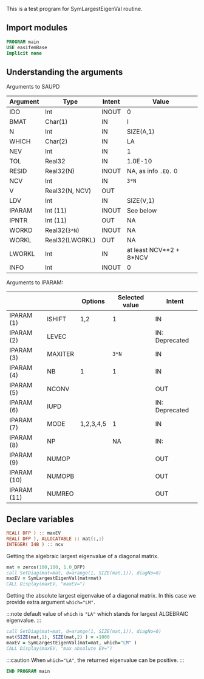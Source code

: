 This is a test program for SymLargestEigenVal routine.

## Import modules

```fortran
PROGRAM main
USE easifemBase
Implicit none
```

## Understanding the arguments

Arguments to SAUPD

| Argument | Type           | Intent | Value                   |
| -------- | -------------- | ------ | ----------------------- |
| IDO      | Int            | INOUT  | 0                       |
| BMAT     | Char(1)        | IN     | I                       |
| N        | Int            | IN     | SIZE(A,1)               |
| WHICH    | Char(2)        | IN     | LA                      |
| NEV      | Int            | IN     | 1                       |
| TOL      | Real32         | IN     | 1.0E-10                 |
| RESID    | Real32(N)      | INOUT  | NA, as info `.EQ.` 0    |
| NCV      | Int            | IN     | `3*N`                   |
| V        | Real32(N, NCV) | OUT    |                         |
| LDV      | Int            | IN     | SIZE(V,1)               |
| IPARAM   | Int (11)       | INOUT  | See below               |
| IPNTR    | Int (11)       | OUT    | NA                      |
| WORKD    | Real32(`3*N`)  | INOUT  | NA                      |
| WORKL    | Real32(LWORKL) | OUT    | NA                      |
| LWORKL   | Int            | IN     | at least NCV**2 + 8*NCV |
| INFO     | Int            | INOUT  | 0                       |

Arguments to IPARAM:

|             |         | Options   | Selected value | Intent         |
| ----------- | ------- | --------- | -------------- | -------------- |
| IPARAM (1)  | ISHIFT  | 1,2       | 1              | IN             |
| IPARAM (2)  | LEVEC   |           |                | IN: Deprecated |
| IPARAM (3)  | MAXITER |           | `3*N`          | IN             |
| IPARAM (4)  | NB      | 1         | 1              | IN             |
| IPARAM (5)  | NCONV   |           |                | OUT            |
| IPARAM (6)  | IUPD    |           |                | IN: Deprecated |
| IPARAM (7)  | MODE    | 1,2,3,4,5 | 1              | IN             |
| IPARAM (8)  | NP      |           | NA             | IN:            |
| IPARAM (9)  | NUMOP   |           |                | OUT            |
| IPARAM (10) | NUMOPB  |           |                | OUT            |
| IPARAM (11) | NUMREO  |           |                | OUT            |

## Declare variables

```fortran
REAL( DFP ) :: maxEV
REAL( DFP ), ALLOCATABLE :: mat(:,:)
INTEGER( I4B ) :: ncv
```

Getting the algebraic largest eigenvalue of a diagonal matrix.

```fortran title="Algebraic Largest Eigenvalue"
mat = zeros(100,100, 1.0_DFP)
call SetDiag(mat=mat, d=arange(1, SIZE(mat,1)), diagNo=0)
maxEV = SymLargestEigenVal(mat=mat)
CALL Display(maxEV, "maxEV=")
```

Getting the absolute largest eigenvalue of a diagonal matrix. In this case we
provide extra argument `which="LM"`.

:::note
default value of `which` is `"LA"` which stands for largest ALGEBRAIC eigenvalue.
:::

```fortran title="Absolute Largest Eigenvalue"
call SetDiag(mat=mat, d=arange(1, SIZE(mat,1)), diagNo=0)
mat(SIZE(mat,1), SIZE(mat,2) ) = -1000
maxEV = SymLargestEigenVal(mat=mat, which="LM" )
CALL Display(maxEV, "max absolute EV=")
```

:::caution When `which="LA"`, the returned eigenvalue can be positive.
:::

```fortran
END PROGRAM main
```
